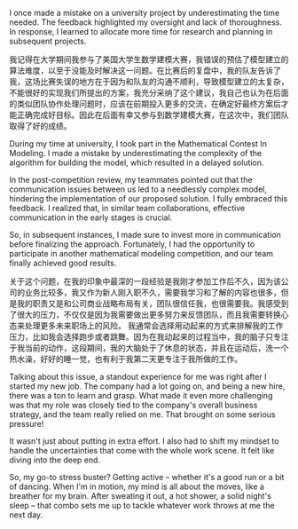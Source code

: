 I once made a mistake on a university project by underestimating the time needed. The feedback highlighted my oversight and lack of thoroughness. In response, I learned to allocate more time for research and planning in subsequent projects.

我记得在大学期间我参与了美国大学生数学建模大赛，我错误的预估了模型建立的算法难度，以至于没能及时解决这一问题。在比赛后的复盘中，我的队友告诉了我，这场比赛失误的地方在于因为和队友的沟通不顺利，导致模型建立的太复杂，不能很好的实现我们所提出的方案，我充分采纳了这个建议，我自己也认为在后面的类似团队协作处理问题时，应该在前期投入更多的交流，在确定好最终方案后才能正确完成好目标。因此在后面有幸又参与到数学建模大赛，在这次中，我们团队取得了好的成绩。

During my time at university, I took part in the Mathematical Contest In Modeling.   I made a mistake by underestimating the complexity of the algorithm for building the model, which resulted in a delayed solution.

In the post-competition review, my teammates pointed out that the communication issues between us led to a needlessly complex model, hindering the implementation of our proposed solution.   I fully embraced this feedback.   I realized that, in similar team collaborations, effective communication in the early stages is crucial.

So, in subsequent instances, I made sure to invest more in communication before finalizing the approach.   Fortunately, I had the opportunity to participate in another mathematical modeling competition, and our team finally achieved good results.


关于这个问题，在我的印象中最深的一段经验是我刚才参加工作后不久，因为该公司的业务比较多，我又作为新人刚入职不久，需要我学习和了解的内容也很多，但是我的职责又是和公司商业战略布局有关，团队很信任我，也很需要我。我感受到了很大的压力，不仅仅是因为我需要做出更多努力来反馈团队，而且我需要转换心态来处理更多未来职场上的风险。
我通常会选择用动起来的方式来排解我的工作压力，比如我会选择跑步或者跳舞。因为在我动起来的过程当中，我的脑子只专注于我当前的动作，这段期间，我的大脑处于了休息的状态，并且在运动后，洗一个热水澡，好好的睡一觉，也有利于我第二天更专注于我所做的工作。

Talking about this issue, a standout experience for me was right after I started my new job.   The company had a lot going on, and being a new hire, there was a ton to learn and grasp.   What made it even more challenging was that my role was closely tied to the company's overall business strategy, and the team really relied on me.   That brought on some serious pressure!

It wasn't just about putting in extra effort.  I also had to shift my mindset to handle the uncertainties that come with the whole work scene.   It felt like diving into the deep end.

So, my go-to stress buster?   Getting active – whether it's a good run or a bit of dancing.   When I'm in motion, my mind is all about the moves, like a breather for my brain.   After sweating it out, a hot shower, a solid night's sleep – that combo sets me up to tackle whatever work throws at me the next day.

